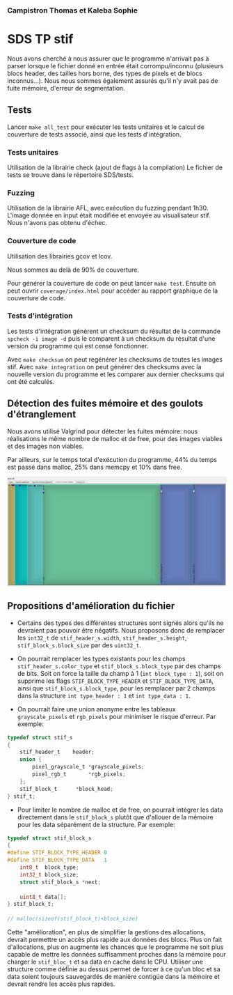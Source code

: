 ### Campistron Thomas et Kaleba Sophie

# SDS TP stif

Nous avons cherché à nous assurer que le programme n'arrivait pas à parser lorsque le fichier donné en entrée était corrompu/inconnu (plusieurs blocs header, des tailles hors borne, des types de pixels et de blocs inconnus...).
Nous nous sommes également assurés qu'il n'y avait pas de fuite mémoire,  d'erreur de segmentation.

## Tests

Lancer `make all_test` pour exécuter les tests unitaires et le calcul de couverture de tests associé, ainsi que les tests d'intégration.

### Tests unitaires

Utilisation de la librairie check (ajout de flags à la compilation)
Le fichier de tests se trouve dans le répertoire SDS/tests.

### Fuzzing

Utilisation de la librairie AFL, avec exécution du fuzzing pendant 1h30. L'image donnée en input était modifiée et envoyée au visualisateur stif. 
Nous n'avons pas obtenu d'échec.

### Couverture de code
Utilisation des librairies gcov et lcov.

Nous sommes au delà de 90% de couverture.

Pour générer la couverture de code on peut lancer `make test`.
Ensuite on peut ouvrir `coverage/index.html` pour accéder au rapport graphique de la couverture de code.

### Tests d'intégration

Les tests d'intégration génèrent un checksum du résultat de la commande `spcheck -i image -d` puis le comparent à un checksum du résultat d'une version du programme qui est censé fonctionner.

Avec `make checksum` on peut regénérer les checksums de toutes les images stif.
Avec `make integration` on peut générer des checksums avec la nouvelle version du programme et les comparer aux dernier checksums qui ont été calculés.

## Détection des fuites mémoire et des goulots d'étranglement

Nous avons utilisé Valgrind pour détecter les fuites mémoire: nous réalisations le même nombre de malloc et de free, pour des images viables et des images non viables.

Par ailleurs, sur le temps total d'exécution du programme, 44% du temps est passé dans malloc, 25% dans memcpy et 10% dans free.

![](callgrind_parse_stif.png)

## Propositions d'amélioration du fichier 

* Certains des types des différentes structures sont signés alors qu'ils ne devraient pas pouvoir être négatifs. Nous proposons donc de remplacer les `int32_t` de `stif_header_s.width`, `stif_header_s.height`, `stif_block_s.block_size` par des `uint32_t`.

* On pourrait remplacer les types existants pour les champs `stif_header_s.color_type` et `stif_block_s.block_type` par des champs de bits. Soit on force la taille du champ à 1 (`int block_type : 1`), soit on supprime les flags `STIF_BLOCK_TYPE_HEADER` et `STIF_BLOCK_TYPE_DATA`, ainsi que `stif_block_s.block_type`, pour les remplacer par 2 champs dans la structure `int type_header : 1` et `int type_data : 1`. 

* On pourrait faire une union anonyme entre les tableaux `grayscale_pixels` et `rgb_pixels` pour minimiser le risque d'erreur. Par exemple: 

```c
typedef struct stif_s
{
	stif_header_t    header;
	union {
		pixel_grayscale_t *grayscale_pixels;
		pixel_rgb_t       *rgb_pixels;
	};
	stif_block_t      *block_head;
} stif_t;
```
* Pour limiter le nombre de malloc et de free, on pourrait intégrer les data directement dans le `stif_block_s` plutôt que d'allouer de la mémoire pour les data séparément de la structure. Par exemple: 

```c
typedef struct stif_block_s
{
#define STIF_BLOCK_TYPE_HEADER 0
#define STIF_BLOCK_TYPE_DATA   1
	int8_t  block_type;
	int32_t block_size;
	struct stif_block_s *next;

	uint8_t data[];
} stif_block_t;

// malloc(sizeof(stif_block_t)+block_size)
```

Cette "amélioration", en plus de simplifier la gestions des allocations, devrait permettre un accès plus rapide aux données des blocs.
Plus on fait d'allocations, plus on augmente les chances que le programme ne soit plus capable de mettre les données suffisamment proches dans la mémoire pour charger le `stif_bloc_t` et sa data en cache dans le CPU. Utiliser une structure comme définie au dessus permet de forcer à ce qu'un bloc et sa data soient toujours sauvegardés de manière contigüe dans la mémoire et devrait rendre les accès plus rapides.
